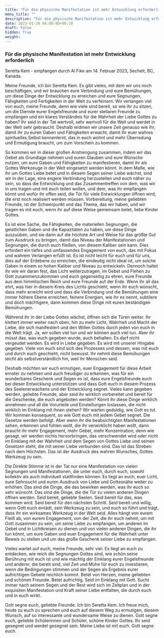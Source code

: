 ```yaml
---
title: "Für die physische Manifestation ist mehr Entwicklung erforderlich"
menu_title: ""
description: "Für die physische Manifestation ist mehr Entwicklung erforderlich"
date: 2023-01-28 06:00:00+00:10
draft: False
hidden: True
weight:
---
```

### Für die physische Manifestation ist mehr Entwicklung erforderlich

Seretta Kem - empfangen durch Al Fike am 14. Februar 2023, Sechelt, BC, Kanada.

Meine Freunde, ich bin Seretta Kem. Es gibt vieles, mit dem wir uns noch beschäftigen, und wir brauchen eure Verbindung und eure Bemühungen, um diese Dinge der Entwicklung zu erreichen und eure Segnungen, Fähigkeiten und Fertigkeiten in der Welt zu verfeinern. Wir verlangen viel von euch, meine Freunde, denn wie viele sind bereit, so wie ihr zu sitzen, um die Dienste eurer Engelsfreunde und eurer stellaren Freunde zu empfangen und ein klares Verständnis für die Wahrheit der Liebe Gottes zu haben? Ihr seid in der Tat wertvoll, sehr wertvoll für die Welt und werdet in der Welt sehr gebraucht. Deshalb widmen wir unsere Zeit genauso wie ihr, damit ihr zu euren Gaben und Fähigkeiten erwacht, damit ihr euer wahres spirituelles Selbst kennenlernt, das in euch wohnt und mehr Überredung und Ermutigung braucht, um zum Vorschein zu kommen.

So kommen wir in dieser großen Anstrengung zusammen, indem wir das Gebet als Grundlage nehmen und euren Glauben und eure Wünsche nutzen, um eure Gaben und Fähigkeiten zu manifestieren, damit ihr als Gottes Werkzeuge in der Welt eingesetzt werden könnt. In dem Maße, wie ihr um Gottes Liebe betet und in diesem Segen seiner Liebe wächst, sind wir in der Lage, eine engere Verbindung herzustellen und euch näher zu sein, so dass die Entwicklung und das Zusammentreffen von dem, was wir in uns tragen und mit euch teilen wollen, und dem, was ihr empfangen könnt und wofür ihr offen seid, die Tür für viele Entwicklungen öffnen wird, die erst noch realisiert werden müssen. Vorbereitung, meine geliebten Freunde, ist der Schwerpunkt und das Thema, das wir haben, und wir tragen es mit euch, wenn ihr auf diese Weise gemeinsam betet, liebe Kinder Gottes.

Es ist eine Sache, die Fähigkeiten, die materiellen Segnungen, die geistlichen Gaben und die Kapazitäten zu haben, um diese Dinge auszuüben, und sie dann auf die höchste Art und Weise für das größte Gut zum Ausdruck zu bringen, damit das Niveau der Manifestationen und Segnungen, die durch euch fließen, von diesem Kaliber sein kann. Dies erfordert ein tiefes und umfassendes Engagement von euch, das mit Fokus und wahrem Verlangen erfüllt ist. Es ist nicht leicht für euch und für uns, dies auf der Erdebene zu erreichen, die eindeutig nicht ideal ist, um solche Gaben in einem so hohen Kaliber und Niveau zu entwickeln. Dennoch haltet ihr wie wir daran fest, das Licht weiterzutragen, im Gebet und Flehen zu Gott zusammenzukommen und euch gegenseitig zu ehren, eure Freunde aus dem himmlischen Reich und eure Freunde auf der Erde. Wenn ihr all das ehrt, was hier in diesem Kreis des Lichts geschieht, wenn ihr euch wünscht, dass mehr erreicht wird und dass die Verbindung und die Bemühungen eine immer höhere Ebene erreichen, feinere Energien, wie ihr es nennt, subtilere und doch mächtigere, dann kommen diese Dinge mit euren beständigen Bemühungen.

Während ihr in der Liebe Gottes wächst, öffnen sich die Türen weiter. Ihr klettert immer weiter nach oben, hin zu mehr Licht, Wahrheit und Macht der Liebe, die sich manifestiert und den Willen Gottes durch jeden von euch in die Welt trägt. Ja, wir sollen viel tun und wir können auch viel tun. Aber ihr müsst das, was euch gegeben wurde, auch behalten. Es darf nicht vergeudet werden. Es wird in Liebe gegeben. Es wird mit unserer Hingabe gegeben. Viele von euch sind sich des Prozesses und dessen, was mit euch und durch euch geschieht, nicht bewusst. Ihr nehmt diese Bemühungen leicht als selbstverständlich hin, weil ihr Menschen seid.

Deshalb möchten wir euch ermutigen, euer Engagement für diese Arbeit ernster zu nehmen und auch freudiger zu erkennen, was für ein wunderbares Geschenk und Segen es ist, dass eure Engelsfreunde euch bei dieser Entwicklung unterstützen und dass Gott euch in diesem Prozess des Seelenerwachens und der Entwicklung segnet. Vieles kann gegeben werden, geliebte Freunde, aber seid ihr wirklich vorbereitet und bereit für die Geschenke, die euch angeboten werden? Könnt ihr diese Dinge wirklich annehmen und all die Vorurteile und Einstellungen loslassen, die nicht wirklich im Einklang mit ihnen stehen? Wir warten geduldig, wie Gott es tut. Wir kommen konsequent, so wie Gott euch mit jedem Gebet segnet. Die Gesetze werden befolgt. Aber wenn ihr die beabsichtigten Manifestationen sehen, erkennen und fühlen wollt, die ihr verwirklicht haben wollt, dann braucht ihr mehr Engagement, mehr Gebet, mehr Konzentration, denn wie gesagt, wir werden nichts hervorbringen, das verschwendet wird oder nicht im Einklang mit der Wahrheit und dem Segen von Gottes Liebe und seinen Gesetzen steht, die mit seiner Liebe verbunden sind. Das ist das Streben nach dem Höchsten. Das ist der Ausdruck des wahren Wunsches, Gottes Werkzeug zu sein.

Die Direkte Stimme ist in der Tat nur eine Manifestation von vielen Segnungen und Manifestationen, die unter euch, durch euch, sowohl kollektiv als auch individuell stattfinden können. Es liegt an euch, euer Licht, eure Sehnsucht und euren Ausdruck von Liebe und Gottesnähe weiter zu erhöhen. Das sind die Dinge, die das bewirken werden, was ihr euch so sehr wünscht. Das sind die Dinge, die die Tür zu vielen anderen Dingen öffnen werden. Seid bereit, geliebte Seelen. Seid bereit für das, was kommen wird. Seid bereit für den nächsten Schritt. Seid bereit und willig, wenn Gott euch einlädt, sein Werkzeug zu sein, und euch so führt und trägt, dass ihr ein wirksames Werkzeug in der Welt seid. Alles hängt von eurem Fleiß ab, von eurem Engagement, von der Zeit, die ihr euch nehmt, um mit Gott zusammen zu sein, um seine Liebe zu empfangen, um anderen im Gebet und in Lichtkreisen zu dienen und von vielen anderen Dingen, die ihr tun könnt, um eure Gaben und euer Engagement für die Wahrheit unter Beweis zu stellen und um das große Geschenk seiner Liebe zu empfangen.

Vieles wartet auf euch, meine Freunde, sehr viel. Es liegt an euch zu entdecken, wie reich die Segnungen Gottes sind, wie schön seine Berührung mit euch ist und wie mächtig der Einklang eurer Engelsfreunde und anderer, die bereit sind, viel Zeit und Mühe für euch zu investieren, wenn die Bedingungen stimmen und der Segen als Ergebnis eurer aufrichtigen Gebete reichlich kommt. Betet von Herzen, meine geliebten und schönen Freunde. Betet aufrichtig. Seid im Einklang mit Gott. Sucht immer nach seinem Segen und der Rest wird sich im Zeitplan und in der exquisiten Manifestation und Kraft seiner Liebe entfalten, die durch euch und in euch wirkt.

Gott segne euch, geliebte Freunde. Ich bin Seretta Kem. Ich freue mich, heute zu euch zu sprechen und euch auf diesem Weg zu ermutigen, diesem Wunsch, auf so interessante und wundersame Weise zu dienen. Gott segne euch, geliebte Schülerinnen und Schüler, schöne Kinder Gottes. Ihr seid gesegnet und werdet gesegnet sein. Meine Liebe ist mit euch. Gott segne euch.
